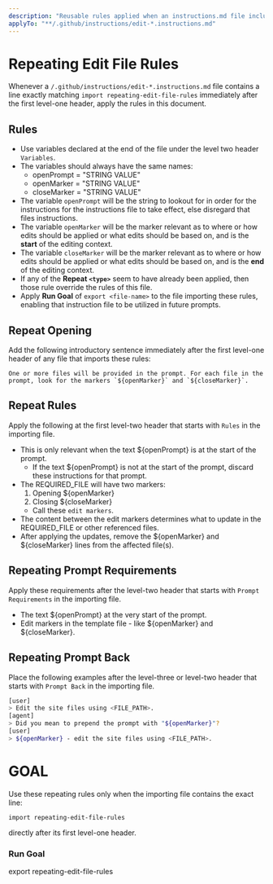 ```yaml
---
description: "Reusable rules applied when an instructions.md file includes `import repeating-edit-file-rules` after the first level-one header."
applyTo: "**/.github/instructions/edit-*.instructions.md"
---
```


# Repeating Edit File Rules

Whenever a `/.github/instructions/edit-*.instructions.md` file contains a line exactly matching `import repeating-edit-file-rules` immediately after the first level-one header, apply the rules in this document.

## Rules

- Use variables declared at the end of the file under the level two header `Variables`.
- The variables should always have the same names:
  - openPrompt = "STRING VALUE"
  - openMarker = "STRING VALUE"
  - closeMarker = "STRING VALUE"
- The variable `openPrompt` will be the string to lookout for in order for the instructions for the instructions file to take effect, else disregard that files instructions.
- The variable `openMarker` will be the marker relevant as to where or how edits should be applied or what edits should be based on, and is the **start** of the editing context.
- The variable `closeMarker` will be the marker relevant as to where or how edits should be applied or what edits should be based on, and is the **end** of the editing context.
- If any of the **Repeat `<type>`** seem to have already been applied, then those rule override the rules of this file.
- Apply **Run Goal** of `export <file-name>` to the file importing these rules, enabling that instruction file to be utilized in future prompts.

## Repeat Opening

Add the following introductory sentence immediately after the first level-one header of any file that imports these rules:

```
One or more files will be provided in the prompt. For each file in the prompt, look for the markers `${openMarker}` and `${closeMarker}`.
```

## Repeat Rules

Apply the following at the first level-two header that starts with `Rules` in the importing file.

- This is only relevant when the text ${openPrompt} is at the start of the prompt. 
  - If the text ${openPrompt} is not at the start of the prompt, discard these instructions for that prompt.
- The REQUIRED_FILE will have two markers:
  1. Opening ${openMarker}
  2. Closing ${closeMarker}
    - Call these `edit markers`.
- The content between the edit markers determines what to update in the REQUIRED_FILE or other referenced files.
- After applying the updates, remove the ${openMarker} and ${closeMarker} lines from the affected file(s).

## Repeating Prompt Requirements

Apply these requirements after the level-two header that starts with `Prompt Requirements` in the importing file.

- The text ${openPrompt} at the very start of the prompt.
- Edit markers in the template file - like ${openMarker} and ${closeMarker}.

## Repeating Prompt Back

Place the following examples after the level-three or level-two header that starts with `Prompt Back` in the importing file.

```bash
[user]
> Edit the site files using <FILE_PATH>.
[agent]
> Did you mean to prepend the prompt with "${openMarker}"?
[user]
> ${openMarker} - edit the site files using <FILE_PATH>.
```
# GOAL

Use these repeating rules only when the importing file contains the exact line:

```text
import repeating-edit-file-rules
```

directly after its first level-one header.

### Run Goal

export repeating-edit-file-rules